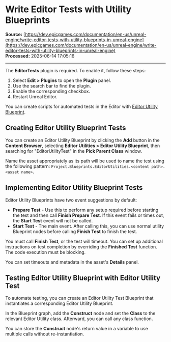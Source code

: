 # Write Editor Tests with Utility Blueprints

**Source:** [https://dev.epicgames.com/documentation/en-us/unreal-engine/write-editor-tests-with-utility-blueprints-in-unreal-engine](https://dev.epicgames.com/documentation/en-us/unreal-engine/write-editor-tests-with-utility-blueprints-in-unreal-engine)  
**Processed:** 2025-06-14 17:05:16

---

The **EditorTests** plugin is required. To enable it, follow these steps:

1.  Select **Edit > Plugins** to open the **Plugin** panel.
2.  Use the search bar to find the plugin.
3.  Enable the corresponding checkbox.
4.  Restart Unreal Editor.

You can create scripts for automated tests in the Editor with [Editor Utility Blueprint](/documentation/en-us/unreal-engine/scripting-the-unreal-editor-using-blueprints).

## Creating Editor Utility Blueprint Tests

You can create an Editor Utility Blueprint by clicking the **Add** button in the **Content Browser**, selecting **Editor Utilities > Editor Utility Blueprint**, then searching for "EditorUtilityTest" in the **Pick Parent Class** window.

Name the asset appropriately as its path will be used to name the test using the following pattern: `Project.Blueprints.EditorUtilities.<content path>.<asset name>`.

## Implementing Editor Utility Blueprint Tests

Editor Utility Blueprints have two event suggestions by default:

-   **Prepare Test** - Use this to perform any setup required before starting the test and then call **Finish Prepare Test**. If this event fails or times out, the **Start Test** event will not be called.
-   **Start Test** - The main event. After calling this, you can use normal utility Blueprint nodes before calling **Finish Test** to finish the test.

You must call **Finish Test**, or the test will timeout. You can set up additional instructions on test completion by overriding the **Finished Test** function. The code execution must be blocking.

You can set timeouts and metadata in the asset's **Details** panel.

## Testing Editor Utility Blueprint with Editor Utility Test

To automate testing, you can create an Editor Utility Test Blueprint that instantiates a corresponding Editor Utility Blueprint.

In the Blueprint graph, add the **Construct** node and set the **Class** to the relevant Editor Utility class. Afterward, you can call any class function.

You can store the **Construct** node's return value in a variable to use multiple calls without re-instantiation.